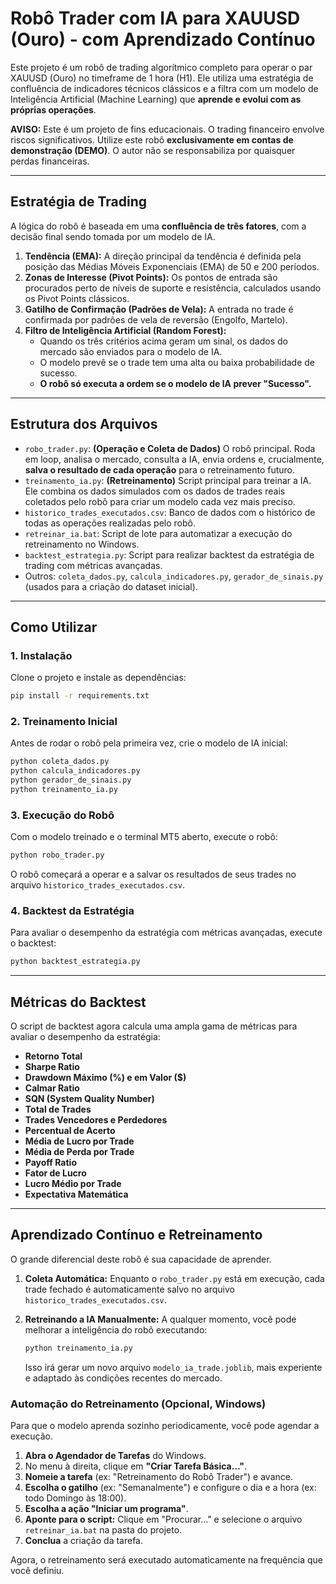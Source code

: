 # Robô Trader com IA para XAUUSD (Ouro) - com Aprendizado Contínuo

Este projeto é um robô de trading algorítmico completo para operar o par XAUUSD (Ouro) no timeframe de 1 hora (H1). Ele utiliza uma estratégia de confluência de indicadores técnicos clássicos e a filtra com um modelo de Inteligência Artificial (Machine Learning) que **aprende e evolui com as próprias operações**.

**AVISO:** Este é um projeto de fins educacionais. O trading financeiro envolve riscos significativos. Utilize este robô **exclusivamente em contas de demonstração (DEMO)**. O autor não se responsabiliza por quaisquer perdas financeiras.

---

## Estratégia de Trading

A lógica do robô é baseada em uma **confluência de três fatores**, com a decisão final sendo tomada por um modelo de IA.

1.  **Tendência (EMA):** A direção principal da tendência é definida pela posição das Médias Móveis Exponenciais (EMA) de 50 e 200 períodos.
2.  **Zonas de Interesse (Pivot Points):** Os pontos de entrada são procurados perto de níveis de suporte e resistência, calculados usando os Pivot Points clássicos.
3.  **Gatilho de Confirmação (Padrões de Vela):** A entrada no trade é confirmada por padrões de vela de reversão (Engolfo, Martelo).
4.  **Filtro de Inteligência Artificial (Random Forest):**
    *   Quando os três critérios acima geram um sinal, os dados do mercado são enviados para o modelo de IA.
    *   O modelo prevê se o trade tem uma alta ou baixa probabilidade de sucesso.
    *   **O robô só executa a ordem se o modelo de IA prever "Sucesso".**

---

## Estrutura dos Arquivos

*   `robo_trader.py`: **(Operação e Coleta de Dados)** O robô principal. Roda em loop, analisa o mercado, consulta a IA, envia ordens e, crucialmente, **salva o resultado de cada operação** para o retreinamento futuro.
*   `treinamento_ia.py`: **(Retreinamento)** Script principal para treinar a IA. Ele combina os dados simulados com os dados de trades reais coletados pelo robô para criar um modelo cada vez mais preciso.
*   `historico_trades_executados.csv`: Banco de dados com o histórico de todas as operações realizadas pelo robô.
*   `retreinar_ia.bat`: Script de lote para automatizar a execução do retreinamento no Windows.
*   `backtest_estrategia.py`: Script para realizar backtest da estratégia de trading com métricas avançadas.
*   Outros: `coleta_dados.py`, `calcula_indicadores.py`, `gerador_de_sinais.py` (usados para a criação do dataset inicial).

---

## Como Utilizar

### 1. Instalação
Clone o projeto e instale as dependências:
```bash
pip install -r requirements.txt
```

### 2. Treinamento Inicial
Antes de rodar o robô pela primeira vez, crie o modelo de IA inicial:
```bash
python coleta_dados.py
python calcula_indicadores.py
python gerador_de_sinais.py
python treinamento_ia.py
```

### 3. Execução do Robô
Com o modelo treinado e o terminal MT5 aberto, execute o robô:
```bash
python robo_trader.py
```
O robô começará a operar e a salvar os resultados de seus trades no arquivo `historico_trades_executados.csv`.

### 4. Backtest da Estratégia
Para avaliar o desempenho da estratégia com métricas avançadas, execute o backtest:
```bash
python backtest_estrategia.py
```

---

## Métricas do Backtest

O script de backtest agora calcula uma ampla gama de métricas para avaliar o desempenho da estratégia:

*   **Retorno Total**
*   **Sharpe Ratio**
*   **Drawdown Máximo (%) e em Valor ($)**
*   **Calmar Ratio**
*   **SQN (System Quality Number)**
*   **Total de Trades**
*   **Trades Vencedores e Perdedores**
*   **Percentual de Acerto**
*   **Média de Lucro por Trade**
*   **Média de Perda por Trade**
*   **Payoff Ratio**
*   **Fator de Lucro**
*   **Lucro Médio por Trade**
*   **Expectativa Matemática**

---

## Aprendizado Contínuo e Retreinamento

O grande diferencial deste robô é sua capacidade de aprender.

1.  **Coleta Automática:** Enquanto o `robo_trader.py` está em execução, cada trade fechado é automaticamente salvo no arquivo `historico_trades_executados.csv`.

2.  **Retreinando a IA Manualmente:** A qualquer momento, você pode melhorar a inteligência do robô executando:
    ```bash
    python treinamento_ia.py
    ```
    Isso irá gerar um novo arquivo `modelo_ia_trade.joblib`, mais experiente e adaptado às condições recentes do mercado.

### Automação do Retreinamento (Opcional, Windows)

Para que o modelo aprenda sozinho periodicamente, você pode agendar a execução.

1.  **Abra o Agendador de Tarefas** do Windows.
2.  No menu à direita, clique em **"Criar Tarefa Básica..."**.
3.  **Nomeie a tarefa** (ex: "Retreinamento do Robô Trader") e avance.
4.  **Escolha o gatilho** (ex: "Semanalmente") e configure o dia e a hora (ex: todo Domingo às 18:00).
5.  **Escolha a ação "Iniciar um programa"**.
6.  **Aponte para o script:** Clique em "Procurar..." e selecione o arquivo `retreinar_ia.bat` na pasta do projeto.
7.  **Conclua** a criação da tarefa.

Agora, o retreinamento será executado automaticamente na frequência que você definiu.